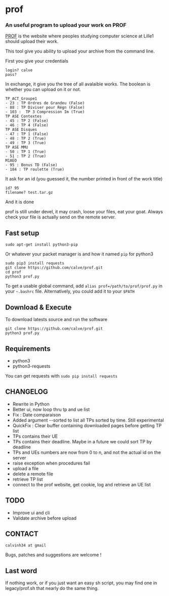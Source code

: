 prof
====

### An useful program to upload your work on PROF

[PROF] is the website where peoples studying computer science at Lille1 should upload their work.

This tool give you ability to upload your archive from the command line.

First you give your credentials

    login? calve
    pass?

In exchange, it give you the tree of all avalaible works. The boolean is whether you can upload on it or not.

    TP_ACT_Groupe1
    - 23 : TP Ordres de Grandeu (False)
    - 88 : TP Diviser pour Régn (False)
    - 103 :  TP 3 Compression Im (True)
    TP ASE Contextes
    - 45 : TP 2 (False)
    - 46 : TP 4 (False)
    TP ASE Disques
    - 47 : TP 1 (False)
    - 48 : TP 2 (True)
    - 49 : TP 3 (True)
    TP ASE MMU
    - 50 : TP 1 (True)
    - 51 : TP 2 (True)
    M1AEO
    - 95 : Bonus TD (False)
    - 184 : TP roulette (True)

It ask for an id (you guessed it, the number printed in front of the work title)

    id? 95
    filename? test.tar.gz

And it is done

prof is still under devel, it may crash, loose your files, eat your goat.
Always check your file is actually send on the remote server.

[PROF]: https://prof.fil.univ-lille1.fr

## Fast setup

    sudo apt-get install python3-pip

Or whatever your packet manager is and how it named ``pip`` for python3

    sudo pip3 install requests
    git clone https://github.com/calve/prof.git
    cd prof
    python3 prof.py


To get a usable global command, add ``alias prof=/path/to/prof/prof.py`` in your ``~.bashrc`` file.
Alternatively, you could add it to your ``$PATH``

## Download & Execute

To download latests source and run the software

    git clone https://github.com/calve/prof.git
    python3 prof.py


## Requirements

 * python3
 * python3-requests

You can get requests with ``sudo pip install requests``


## CHANGELOG

 - Rewrite in Python
 - Better ui, now loop thru tp and ue list
 - Fix : Date comparaison
 - Added argument --sorted to list all TPs sorted by time. Still experimental
 - QuickFix : Clear buffer containing downloaded pages before getting TP list
 - TPs contains their UE
 - TPs contains their deadline. Maybe in a future we could sort TP by deadline
 - TPs and UEs numbers are now from 0 to n, and not the actual id on the server
 - raise exception when procedures fail
 - upload a file
 - delete a remote file
 - retrieve TP list
 - connect to the prof website, get cookie, log and retrieve an UE list

## TODO

  - Improve ui and cli
  - Validate archive before upload

## CONTACT

    calvinh34 at gmail

Bugs, patches and suggestions are welcome !

## Last word

If nothing work, or if you just want an easy sh script, you may find one in legacy/prof.sh that nearly do the same thing.
